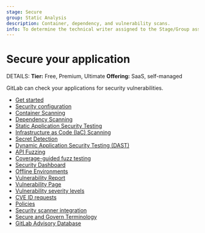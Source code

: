 ```yaml
---
stage: Secure
group: Static Analysis
description: Container, dependency, and vulnerability scans.
info: To determine the technical writer assigned to the Stage/Group associated with this page, see https://handbook.gitlab.com/handbook/product/ux/technical-writing/#assignments
---
```


# Secure your application

DETAILS:
**Tier:** Free, Premium, Ultimate
**Offering:** SaaS, self-managed

GitLab can check your applications for security vulnerabilities.

- [Get started](get-started-security.md)
- [Security configuration](configuration/index.md)
- [Container Scanning](container_scanning/index.md)
- [Dependency Scanning](dependency_scanning/index.md)
- [Static Application Security Testing](sast/index.md)
- [Infrastructure as Code (IaC) Scanning](iac_scanning/index.md)
- [Secret Detection](secret_detection/index.md)
- [Dynamic Application Security Testing (DAST)](dast/index.md)
- [API Fuzzing](api_fuzzing/index.md)
- [Coverage-guided fuzz testing](coverage_fuzzing/index.md)
- [Security Dashboard](security_dashboard/index.md)
- [Offline Environments](offline_deployments/index.md)
- [Vulnerability Report](vulnerability_report/index.md)
- [Vulnerability Page](vulnerabilities/index.md)
- [Vulnerability severity levels](vulnerabilities/severities.md)
- [CVE ID requests](cve_id_request.md)
- [Policies](policies/index.md)
- [Security scanner integration](../../development/integrations/secure.md)
- [Secure and Govern Terminology](terminology/index.md)
- [GitLab Advisory Database](gitlab_advisory_database/index.md)
